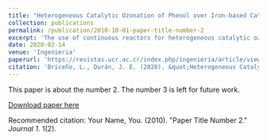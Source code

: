 ```yaml
---
title: "Heterogeneous Catalytic Ozonation of Phenol over Iron-based Catalysts in a Trickle Bed Reactor"
collection: publications
permalink: /publication/2010-10-01-paper-title-number-2
excerpt: 'The use of continuous reactors for heterogeneous catalytic ozonation is yet to be investigated in order to develop a viable technology for industrial applications. This paper presents hydrodynamic and degradation studies on the use of a co-current down flow trickle bed reactor for heterogeneous catalytic ozonation of phenol (as model pollutant) over Fe-Diatomite pellets and Fe-coated glass beads. It was found that the reactor can operate under trickle or pulsing flow regimes, promoting mass transfer augmentation. Residence time distribution data, fitted with n-CSTR and axial dispersion (ADM) models, showed low axial dispersion and high flow distribution. Just the Fe-diatomite pellets showed important phenol adsorption (16 %). Degradation experiments demonstrated that phenol conversion was substantial when using both catalysts, up to 19,7 % pollutant conversion with liquid-phase space times of just 6 s. Compared to direct ozonation, the use of the Fe-diatomite pellets and Fe-coated glass beads enhanced the reactor performance by 48 % and 23 % respectively. It was confirmed that mass transfer is an important factor that restricts this reaction system performance; consequently, further improvement in mass transport rate is necessary for system optimization.'
date: 2020-02-14
venue: 'Ingenieria'
paperurl: 'https://revistas.ucr.ac.cr/index.php/ingenieria/article/view/39236/41886'
citation: 'Briceño, L., Durán, J. E. (2020). &quot;Heterogeneous Catalytic Ozonation of Phenol over Iron-based Catalysts in a Trickle Bed Reactor.&quot; <i>Ingenieria</i>. 20(July-December 2020).'
---
```

This paper is about the number 2. The number 3 is left for future work.

[Download paper here](http://academicpages.github.io/files/paper2.pdf)

Recommended citation: Your Name, You. (2010). "Paper Title Number 2." <i>Journal 1</i>. 1(2).
